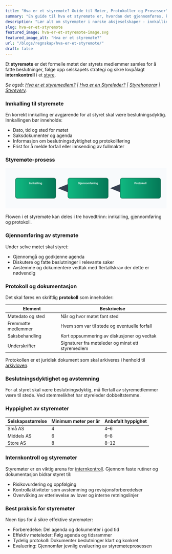 ```yaml
---
title: "Hva er et styremøte? Guide til Møter, Protokoller og Prosesser"
summary: "En guide til hva et styremøte er, hvordan det gjennomføres, krav til protokollføring og god internkontroll i norske aksjeselskaper."
description: "Lær alt om styremøter i norske aksjeselskaper - innkalling, gjennomføring, protokollføring og god internkontroll for effektive styremøter."
slug: hva-er-et-styremote
featured_image: hva-er-et-styremote-image.svg
featured_image_alt: "Hva er et styremøte?"
url: "/blogs/regnskap/hva-er-et-styremote/"
draft: false
---
```


Et **styremøte** er det formelle møtet der styrets medlemmer samles for å fatte beslutninger, følge opp selskapets strategi og sikre lovpålagt **internkontroll** i et [styre](/blogs/regnskap/hva-er-styre "Hva er Styre? Ansvar, Rolle og Oppgaver i Aksjeselskap").

*Se også: [Hva er et styremedlem?](/blogs/regnskap/hva-er-et-styremedlem "Hva er et styremedlem? En Komplett Guide til Styremedlemmets Rolle og Ansvar") | [Hva er en Styreleder?](/blogs/regnskap/styreleder "Hva er Styreleder? Styrets Lederrolle i Norske Aksjeselskaper") | [Styrehonorar](/blogs/regnskap/styrehonorar "Hva er Styrehonorar? Guide til Styremedlemsvederlag") | [Styreverv](/blogs/regnskap/styreverv "Styreverv: Roller, Ansvar og Fordeler ved Styreverv i Norske Selskaper").*


### Innkalling til styremøte

En korrekt innkalling er avgjørende for at styret skal være beslutningsdyktig. Innkallingen bør inneholde:

* Dato, tid og sted for møtet
* Saksdokumenter og agenda
* Informasjon om beslutningsdyktighet og protokollføring
* Frist for å melde forfall eller innsending av fullmakter

### Styremøte-prosess

![Styremøte prosess](styremote-prosess.svg)

Flowen i et styremøte kan deles i tre hovedtrinn: innkalling, gjennomføring og protokoll.

### Gjennomføring av styremøte

Under selve møtet skal styret:

* Gjennomgå og godkjenne agenda
* Diskutere og fatte beslutninger i relevante saker
* Avstemme og dokumentere vedtak med flertallskrav der dette er nødvendig

### Protokoll og dokumentasjon

Det skal føres en skriftlig **protokoll** som inneholder:

| Element             | Beskrivelse                                              |
|---------------------|----------------------------------------------------------|
| Møtedato og sted    | Når og hvor møtet fant sted                              |
| Fremmøtte medlemmer | Hvem som var til stede og eventuelle forfall             |
| Saksbehandling      | Kort oppsummering av diskusjoner og vedtak               |
| Underskrifter       | Signaturer fra møteleder og minst ett styremedlem        |

Protokollen er et juridisk dokument som skal arkiveres i henhold til [arkivloven](/blogs/regnskap/hva-er-arkivloven "Hva er Arkivloven? Krav til Oppbevaring av Dokumenter").

### Beslutningsdyktighet og avstemning

For at styret skal være beslutningsdyktig, må flertall av styremedlemmer være til stede. Ved stemmelikhet har styreleder dobbeltstemme.

### Hyppighet av styremøter

| Selskapsstørrelse | Minimum møter per år | Anbefalt hyppighet |
|------------------|----------------------|--------------------|
| Små AS           | 4                    | 4–6                |
| Middels AS       | 6                    | 6–8                |
| Store AS         | 8                    | 8–12               |

### Internkontroll og styremøter

Styremøter er en viktig arena for [internkontroll](/blogs/regnskap/hva-er-internkontroll "Hva er Internkontroll? Systemer for Risikoforvaltning og Compliance"). Gjennom faste rutiner og dokumentasjon bidrar styret til:

* Risikovurdering og oppfølging
* Kontrollaktiviteter som avstemming og revisjonsforberedelser
* Overvåking av etterlevelse av lover og interne retningslinjer

### Best praksis for styremøter

Noen tips for å sikre effektive styremøter:

* Forberedelse: Del agenda og dokumenter i god tid
* Effektiv møteleder: Følg agenda og tidsrammer
* Tydelig protokoll: Dokumenter beslutninger klart og konkret
* Evaluering: Gjennomfør jevnlig evaluering av styremøteprosessen
